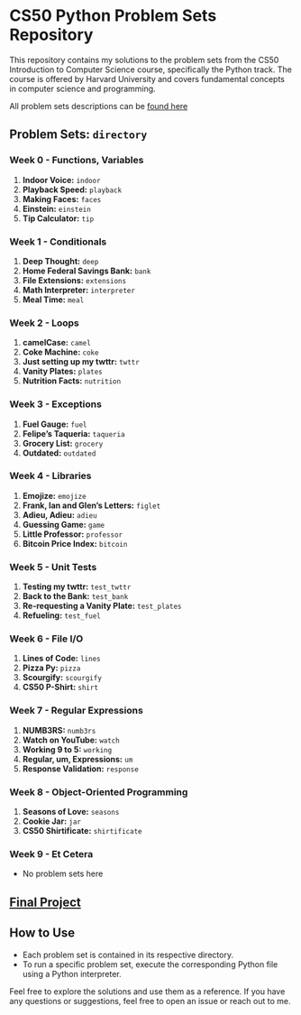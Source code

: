 # CS50 Python Problem Sets Repository

This repository contains my solutions to the problem sets from the CS50 Introduction to Computer Science course, specifically the Python track. The course is offered by Harvard University and covers fundamental concepts in computer science and programming.

All problem sets descriptions can be [found here](https://cs50.harvard.edu/python/2022/)

## Problem Sets: `directory`

### Week 0 - Functions, Variables
1. **Indoor Voice:** `indoor`
2. **Playback Speed:** `playback`
3. **Making Faces:** `faces`
4. **Einstein:** `einstein`
5. **Tip Calculator:** `tip`

### Week 1 - Conditionals
1. **Deep Thought:** `deep`
2. **Home Federal Savings Bank:** `bank`
3. **File Extensions:** `extensions`
4. **Math Interpreter:** `interpreter`
5. **Meal Time:** `meal`

### Week 2 - Loops
1. **camelCase:** `camel`
2. **Coke Machine:** `coke`
3. **Just setting up my twttr:** `twttr`
4. **Vanity Plates:** `plates`
5. **Nutrition Facts:** `nutrition`

### Week 3 - Exceptions
1. **Fuel Gauge:** `fuel`
2. **Felipe’s Taqueria:** `taqueria`
3. **Grocery List:** `grocery`
4. **Outdated:** `outdated`

### Week 4 - Libraries
1. **Emojize:** `emojize`
2. **Frank, Ian and Glen’s Letters:** `figlet`
3. **Adieu, Adieu:** `adieu`
4. **Guessing Game:** `game`
5. **Little Professor:** `professor`  
6. **Bitcoin Price Index:** `bitcoin`
  
### Week 5 - Unit Tests
1. **Testing my twttr:** `test_twttr`
1. **Back to the Bank:** `test_bank`
1. **Re-requesting a Vanity Plate:** `test_plates` 
1. **Refueling:** `test_fuel`

### Week 6 - File I/O
1. **Lines of Code:** `lines`
2. **Pizza Py:** `pizza`
3. **Scourgify:** `scourgify`
4. **CS50 P-Shirt:** `shirt`

### Week 7 - Regular Expressions
1. **NUMB3RS:** `numb3rs`
2. **Watch on YouTube:** `watch`
3. **Working 9 to 5:** `working`
4. **Regular, um, Expressions:** `um`
5. **Response Validation:** `response`

### Week 8 - Object-Oriented Programming
1. **Seasons of Love:** `seasons`
2. **Cookie Jar:** `jar`
3. **CS50 Shirtificate:** `shirtificate`

### Week 9 - Et Cetera
- No problem sets here
   
## [Final Project](https://github.com/Luxxer1/cs-50-python-final-project-database-4-sale)


## How to Use
- Each problem set is contained in its respective directory.
- To run a specific problem set, execute the corresponding Python file using a Python interpreter.

Feel free to explore the solutions and use them as a reference. If you have any questions or suggestions, feel free to open an issue or reach out to me.
